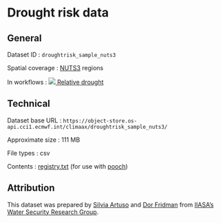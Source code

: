 # Drought risk data


## General

Dataset ID
: `droughtrisk_sample_nuts3`

Spatial coverage
: [NUTS3](https://ec.europa.eu/eurostat/web/nuts/) regions

In workflows
: [<img src="../../images/icon_s/droughts.png" class="hazard-icon"> Relative drought](../../notebooks/workflows/DROUGHTS/01_relative_drought/Risk_workflow_description_RELATIVE_DROUGHT)


## Technical

Dataset base URL
: `https://object-store.os-api.cci1.ecmwf.int/climaax/droughtrisk_sample_nuts3/`

Approximate size
: 111 MB

File types
: csv

Contents
: [registry.txt](https://object-store.os-api.cci1.ecmwf.int/climaax/droughtrisk_sample_nuts3/metadata/registry.txt) (for use with [pooch](https://www.fatiando.org/pooch/latest/))


## Attribution

This dataset was prepared by [Silvia Artuso](https://iiasa.ac.at/staff/silvia-artuso) and [Dor Fridman](https://iiasa.ac.at/staff/dor-fridman) from [IIASA’s Water Security Research Group](https://iiasa.ac.at/programs/biodiversity-and-natural-resources-bnr/water-security).
